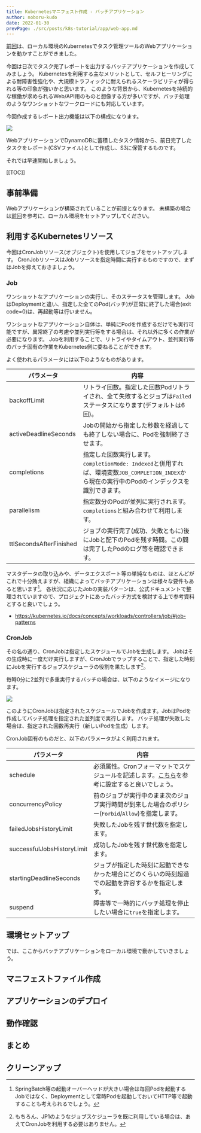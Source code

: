 ```yaml
---
title: Kubernetesマニフェスト作成 - バッチアプリケーション
author: noboru-kudo
date: 2022-01-30
prevPage: ./src/posts/k8s-tutorial/app/web-app.md
---
```


[前回](/containers/k8s/tutorial/app/web-app/)は、ローカル環境のKubernetesでタスク管理ツールのWebアプリケーションを動かすことができました。

今回は日次でタスク完了レポートを出力するバッチアプリケーションを作成してみましょう。
Kubernetesを利用する主なメリットとして、セルフヒーリングによる耐障害性強化や、大規模トラフィックに耐えられるスケーラビリティが得られる等の印象が強いかと思います。
このような背景から、Kubernetesを持続的な稼働が求められるWeb/API用のものと想像する方が多いですが、バッチ処理のようなワンショットなワークロードにも対応しています。

今回作成するレポート出力機能は以下の構成になります。

![](https://i.gyazo.com/33e539dccf8bb554919cb2ddc034f0b9.png)

WebアプリケーションでDynamoDBに蓄積したタスク情報から、前日完了したタスクをレポート(CSVファイル)として作成し、S3に保管するものです。

それでは早速開始しましょう。

[[TOC]]

## 事前準備

Webアプリケーションが構築されていることが前提となります。
未構築の場合は[前回](/containers/k8s/tutorial/app/web-app/)を参考に、ローカル環境をセットアップしてください。

## 利用するKubernetesリソース

今回はCronJobリソース(オブジェクト)を使用してジョブをセットアップします。
CronJobリソースはJobリソースを指定時間に実行するものですので、まずはJobを抑えておきましょう。

### Job
ワンショットなアプリケーションの実行し、そのステータスを管理します。
JobはDeploymentと違い、指定した全てのPod(バッチ)が正常に終了した場合(exit code=0)は、再起動等は行いません。

ワンショットなアプリケーション自体は、単純にPodを作成するだけでも実行可能ですが、異常終了の考慮や並列実行等をする場合は、それ以外に多くの作業が必要になります。
Jobを利用することで、リトライやタイムアウト、並列実行等のバッチ固有の作業をKubernetes側に委ねることができます。

よく使われるパラメータには以下のようなものがあります。

| パラメータ | 内容
| -------- | ------------------------------------------
| backoffLimit | リトライ回数。指定した回数Podリトライされ、全て失敗するとジョブは`Failed`ステータスになります(デフォルトは6回)。
| activeDeadlineSeconds | Jobの開始から指定した秒数を経過しても終了しない場合に、Podを強制終了させます。
| completions | 指定した回数実行します。`completionMode: Indexed`と併用すれば、環境変数`JOB_COMPLETION_INDEX`から現在の実行中のPodのインデックスを識別できます。
| parallelism | 指定数分のPodが並列に実行されます。`completions`と組み合わせて利用します。
| ttlSecondsAfterFinished | ジョブの実行完了(成功、失敗ともに)後にJobと配下のPodを残す時間。この間は完了したPodのログ等を確認できます。

マスタデータの取り込みや、データエクスポート等の単純なものは、ほとんどがこれで十分賄えますが、組織によってバッチアプリケーションは様々な要件もあると思います[^2]。
各状況に応じたJobの実装パターンは、公式ドキュメントで整理されていますので、プロジェクトにあったバッチ方式を検討する上で参考資料とすると良いでしょう。

- <https://kubernetes.io/docs/concepts/workloads/controllers/job/#job-patterns>

[^2]: SpringBatch等の起動オーバーヘッドが大きい場合は毎回Podを起動するJobではなく、Deploymentとして常時Podを起動しておいてHTTP等で起動することも考えられるでしょう。

### CronJob

その名の通り、CronJobは指定したスケジュールでJobを生成します。
Jobはその生成時に一度だけ実行しますが、CronJobでラップすることで、指定した時刻にJobを実行するジョブスケジューラの役割を果たします[^3]。

[^3]: もちろん、JP1のようなジョブスケジューラを既に利用している場合は、あえてCronJobを利用する必要はありません。

毎時0分に2並列で多重実行するバッチの場合は、以下のようなイメージになります。

![](https://i.gyazo.com/3f96acbe0d4cb116a62ad193aaca39d7.png)

このようにCronJobは指定されたスケジュールでJobを作成ます。JobはPodを作成してバッチ処理を指定された並列度で実行します。
バッチ処理が失敗した場合は、指定された回数再実行（新しいPodを生成）します。

CronJob固有のものだと、以下のパラメータがよく利用されます。

| パラメータ                | 内容
| ----------------------- | ------------------------------------------
| schedule                | 必須属性。Cronフォーマットでスケジュールを記述します。[こちら](https://crontab.guru/)を参考に設定すると良いでしょう。
| concurrencyPolicy       | 前のジョブが実行中のまま次のジョブ実行時間が到来した場合のポリシー(`Forbid`/`Allow`)を指定します。
| failedJobsHistoryLimit  | 失敗したJobを残す世代数を指定します。
| successfulJobsHistoryLimit | 成功したJobを残す世代数を指定します。
| startingDeadlineSeconds | ジョブが指定した時刻に起動できなかった場合にどのくらいの時刻超過での起動を許容するかを指定します。
| suspend                 | 障害等で一時的にバッチ処理を停止したい場合に`true`を指定します。

## 環境セットアップ

では、ここからバッチアプリケーションをローカル環境で動かしていきましょう。

## マニフェストファイル作成

## アプリケーションのデプロイ

## 動作確認

## まとめ

## クリーンアップ